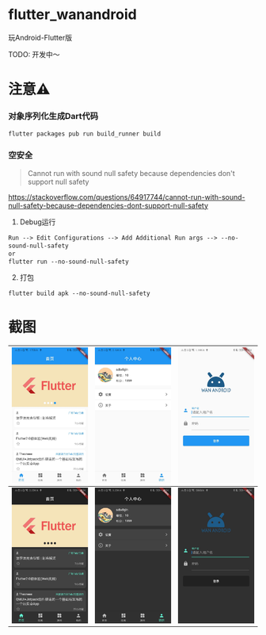 # flutter_wanandroid

玩Android-Flutter版

TODO: 开发中～

# 注意⚠️

### 对象序列化生成Dart代码

```
flutter packages pub run build_runner build
```

### 空安全
> Cannot run with sound null safety because dependencies don't support null safety

https://stackoverflow.com/questions/64917744/cannot-run-with-sound-null-safety-because-dependencies-dont-support-null-safety

1. Debug运行

```
Run --> Edit Configurations --> Add Additional Run args --> --no-sound-null-safety
or
flutter run --no-sound-null-safety
```

2. 打包

```
flutter build apk --no-sound-null-safety
```

# 截图

| ![](./screenshot/home_light.jpg)  | ![](./screenshot/me_light.jpg) | ![](./screenshot/login_light.jpg) |
|  ----  | ----  | ----  |
| ![](./screenshot/home_dark.jpg)  | ![](./screenshot/me_dark.jpg) | ![](./screenshot/login_dark.jpg) |
